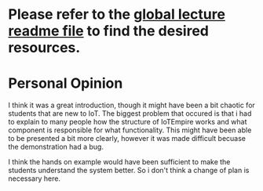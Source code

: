 # Please refer to the [global lecture readme file](https://github.com/AdaLollA/HnB-Automation/tree/develop/1%20-%20Lecture/Lecture%20Lorenz) to find the desired resources.

# Personal Opinion
I think it was a great introduction, though it might have been a bit chaotic for students that are new to IoT. The biggest problem that occured is that i had to explain to many people how the structure of IoTEmpire works and what component is responsible for what functionality. This might have been able to be presented a bit more clearly, however it was made difficult becuase the demonstration had a bug.

I think the hands on example would have been sufficient to make the students understand the system better. So i don't think a change of plan is necessary here.